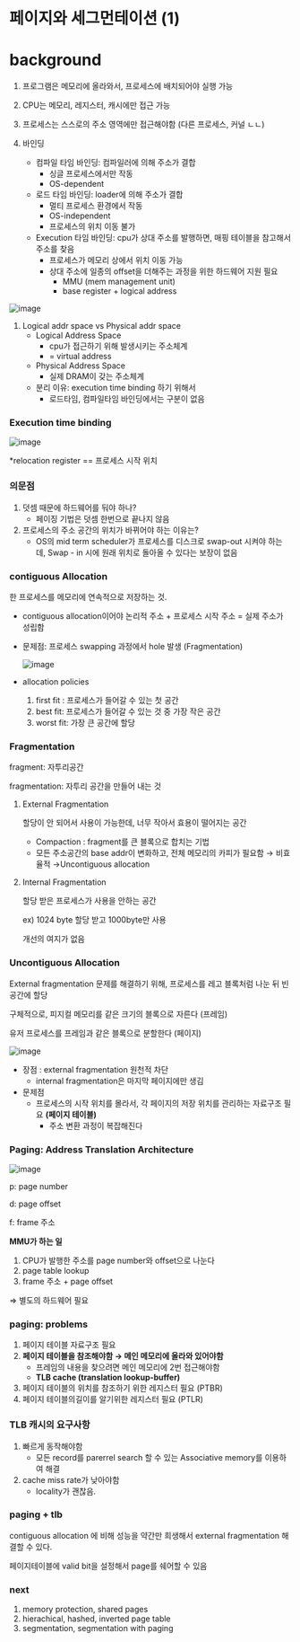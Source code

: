 # 페이지와 세그먼테이션 (1)

# background

1. 프로그램은 메모리에 올라와서, 프로세스에 배치되어야 실행 가능
2. CPU는 메모리, 레지스터, 캐시에만 접근 가능
3. 프로세스는 스스로의 주소 영역에만 접근해야함 (다른 프로세스, 커널 ㄴㄴ)

1. 바인딩
    - 컴파일 타임 바인딩: 컴파일러에 의해 주소가 결합
        - 싱글 프로세스에서만 작동
        - OS-dependent
    - 로드 타임 바인딩: loader에 의해 주소가 결합
        - 멀티 프로세스 환경에서 작동
        - OS-independent
        - 프로세스의 위치 이동 불가
    - Execution 타임 바인딩: cpu가 상대 주소를 발행하면, 매핑 테이블을 참고해서 주소를 찾음
        - 프로세스가 메모리 상에서 위치 이동 가능
        - 상대 주소에 일종의 offset을 더해주는 과정을 위한 하드웨어 지원 필요
            - MMU (mem management unit)
            - base register + logical address
            

![image](https://user-images.githubusercontent.com/30929671/202478442-eaa5c998-f902-4072-aada-50691781d11c.png)

1. Logical addr space vs Physical addr space
    - Logical Address Space
        - cpu가 접근하기 위해 발생시키는 주소체계
        - = virtual address
    - Physical Address Space
        - 실제 DRAM이 갖는 주소체계
    - 분리 이유: execution time binding 하기 위해서
        - 로드타임, 컴파일타임 바인딩에서는 구분이 없음

### Execution time  binding

![image](https://user-images.githubusercontent.com/30929671/202478514-c1b84712-b386-4860-9c99-0fed40d554c3.png)

*relocation register == 프로세스 시작 위치 

### 의문점

1. 덧셈 때문에 하드웨어를 둬야 하나?
    - 페이징 기법은 덧셈 한번으로 끝나지 않음
2. 프로세스의 주소 공간의 위치가 바뀌어야 하는 이유는?
    - OS의 mid term scheduler가 프로세스를 디스크로 swap-out 시켜야 하는데,  Swap - in 시에 원래 위치로 돌아올 수 있다는 보장이 없음

### contiguous Allocation

 한 프로세스를 메모리에 연속적으로 저장하는 것.

- contiguous allocation이어야 논리적 주소 + 프로세스 시작 주소 = 실제 주소가 성립함
- 문제점: 프로세스 swapping 과정에서 hole 발생 (Fragmentation)
    
    ![image](https://user-images.githubusercontent.com/30929671/202478563-2cb92431-7cba-4f4d-b8f0-cff82d50e5f0.png)

- allocation policies
    1.  first fit : 프로세스가 들어갈 수 있는 첫 공간
    2. best fit: 프로세스가 들어갈 수 있는 것 중 가장 작은 공간
    3. worst fit: 가장 큰 공간에 할당

### Fragmentation

fragment: 자투리공간

fragmentation: 자투리 공간을 만들어 내는 것

1. External Fragmentation
    
    할당이 안 되어서 사용이 가능한데, 너무 작아서 효용이 떨어지는 공간 
    
    - Compaction : fragment를 큰 블록으로 합치는 기법
    - 모든 주소공간의 base addr이 변화하고, 전체 메모리의 카피가 필요함 → 비효율적 →Uncontiguous allocation
2. Internal Fragmentation
    
    할당 받은 프로세스가 사용을 안하는 공간 
    
    ex) 1024 byte 할당 받고 1000byte만 사용
    
    개선의 여지가 없음
    

### Uncontiguous Allocation

External fragmentation 문제를 해결하기 위해, 프로세스를 레고 블록처럼  나눈 뒤 빈 공간에 할당 

구체적으로, 피지컬 메모리를 같은 크기의 블록으로 자른다 (프레임)

유저 프로세스를 프레임과 같은 블록으로 분할한다 (페이지)

![image](https://user-images.githubusercontent.com/30929671/202478642-70b03b69-d252-4673-bbe1-8d1510950b08.png)


- 장점 : external fragmentation 원천적 차단
    - internal fragmentation은 마지막 페이지에만 생김
- 문제점
    - 프로세스의 시작 위치를 몰라서, 각 페이지의 저장 위치를 관리하는 자료구조 필요 **(페이지 테이블)**
        - 주소 변환 과정이 복잡해진다

### Paging: Address Translation Architecture

![image](https://user-images.githubusercontent.com/30929671/202478686-62e1b8f2-9a3b-4dfa-97da-d4ad23da5272.png)


p: page number

d: page offset 

f: frame 주소 

**MMU가 하는 일**

1. CPU가 발행한 주소를 page number와 offset으로 나눈다
2. page table lookup
3. frame 주소 + page offset

⇒ 별도의 하드웨어 필요

### paging: problems

1. 페이지 테이블 자료구조 필요
2. **페이지 테이블을 참조해야함 → 메인 메모리에 올라와 있어야함**
    - 프레임의 내용을 찾으려면 메인 메모리에 2번 접근해야함
    - **TLB cache (translation lookup-buffer)**
3. 페이지 테이블의 위치를 참조하기 위한 레지스터 필요 (PTBR)
4. 페이지 테이블의길이를 알기위한 레지스터 필요 (PTLR)

### TLB 캐시의 요구사항

1. 빠르게 동작해야함
    - 모든 record를 parerrel search 할 수 있는  Associative memory를 이용하여 해결
2. cache miss rate가 낮아야함
    - locality가 괜찮음.

### paging + tlb

contiguous allocation 에 비해 성능을 약간만 희생해서 external fragmentation 해결할 수 있다.

페이지테이블에 valid bit을 설정해서 page를 쉐어할 수 있음

### next

1. memory protection, shared pages
2. hierachical, hashed, inverted page table 
3. segmentation, segmentation with paging
